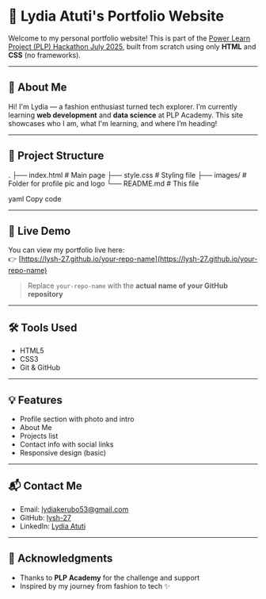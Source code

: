 # 🌟 Lydia Atuti's Portfolio Website

Welcome to my personal portfolio website! This is part of the [Power Learn Project (PLP) Hackathon July 2025](https://github.com/MuriithiEric/July2025Cohort-Hackathon1), built from scratch using only **HTML** and **CSS** (no frameworks).

---

## 📌 About Me

Hi! I'm Lydia — a fashion enthusiast turned tech explorer. I’m currently learning **web development** and **data science** at PLP Academy. This site showcases who I am, what I'm learning, and where I’m heading!

---

## 📁 Project Structure

.
├── index.html # Main page
├── style.css # Styling file
├── images/ # Folder for profile pic and logo
└── README.md # This file

yaml
Copy code

---

## 🚀 Live Demo

You can view my portfolio live here:  
👉 [https://lysh-27.github.io/your-repo-name](https://lysh-27.github.io/your-repo-name)

> Replace `your-repo-name` with the **actual name of your GitHub repository**

---

## 🛠️ Tools Used

- HTML5
- CSS3
- Git & GitHub

---

## 💡 Features

- Profile section with photo and intro
- About Me
- Projects list
- Contact info with social links
- Responsive design (basic)

---

## 📬 Contact Me

- Email: lydiakerubo53@gmail.com  
- GitHub: [lysh-27](https://github.com/lysh-27)  
- LinkedIn: [Lydia Atuti](https://www.linkedin.com/in/lydia-a-247a6b11a)

---

## 🙌 Acknowledgments

- Thanks to **PLP Academy** for the challenge and support  
- Inspired by my journey from fashion to tech ✨
